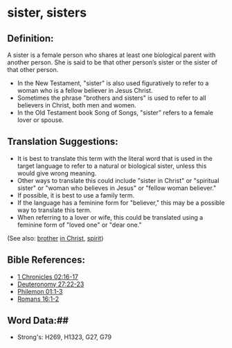 # sister, sisters #

## Definition: ##

A sister is a female person who shares at least one biological parent with another person. She is said to be that other person’s sister or the sister of that other person.

* In the New Testament, "sister" is also used figuratively to refer to a woman who is a fellow believer in Jesus Christ.
* Sometimes the phrase "brothers and sisters" is used to refer to all believers in Christ, both men and women.
* In the Old Testament book Song of Songs, "sister" refers to a female lover or spouse.

## Translation Suggestions: ##

* It is best to translate this term with the literal word that is used in the target language to refer to a natural or biological sister, unless this would give wrong meaning.
* Other ways to translate this could include "sister in Christ" or "spiritual sister" or "woman who believes in Jesus" or "fellow woman believer."
* If possible, it is best to use a family term.
* If the language has a feminine form for "believer," this may be a possible way to translate this term.
* When referring to a lover or wife, this could be translated using a feminine form of "loved one" or "dear one."

(See also: [brother](../kt/brother.md) [in Christ](../kt/inchrist.md), [spirit](../kt/spirit.md))

## Bible References: ##

* [1 Chronicles 02:16-17](rc://en/tn/help/1ch/02/16)
* [Deuteronomy 27:22-23](rc://en/tn/help/deu/27/22)
* [Philemon 01:1-3](rc://en/tn/help/phm/01/01)
* [Romans 16:1-2](rc://en/tn/help/rom/16/01)

## Word Data:##

* Strong's: H269, H1323, G27, G79
